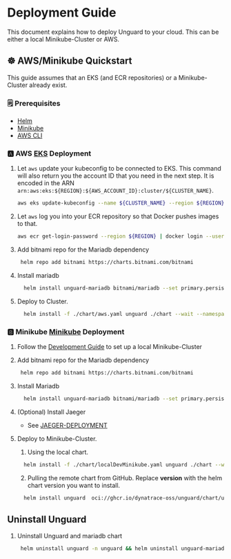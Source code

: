 # Deployment Guide

This document explains how to deploy Unguard to your cloud. This can be either a local Minikube-Cluster or AWS.

## ☸️ AWS/Minikube Quickstart

This guide assumes that an EKS (and ECR repositories) or a Minikube-Cluster already exist.

### 🗒️ Prerequisites

* [Helm](https://helm.sh/docs/intro/install/)
* [Minikube](https://minikube.sigs.k8s.io)
* [AWS CLI](https://aws.amazon.com/cli/)

### 🅰 AWS [EKS](https://aws.amazon.com/eks/) Deployment

1. Let `aws` update your kubeconfig to be connected to EKS.
   This command will also return you the account ID that you need in the next step.
   It is encoded in the ARN `arn:aws:eks:${REGION}:${AWS_ACCOUNT_ID}:cluster/${CLUSTER_NAME}`.

   ```sh
   aws eks update-kubeconfig --name ${CLUSTER_NAME} --region ${REGION}
   ```

2. Let `aws` log you into your ECR repository so that Docker pushes images to that.

   ```sh
   aws ecr get-login-password --region ${REGION} | docker login --username AWS --password-stdin ${AWS_ACCOUNT_ID}.dkr.ecr.${REGION}.amazonaws.com
   ```
3. Add bitnami repo for the Mariadb dependency
   ```sh
    helm repo add bitnami https://charts.bitnami.com/bitnami
   ```

4. Install mariadb
   ```sh
     helm install unguard-mariadb bitnami/mariadb --set primary.persistence.enabled=false --wait --namespace unguard --create-namespace
   ```

5. Deploy to Cluster.

   ```sh
     helm install -f ./chart/aws.yaml unguard ./chart --wait --namespace unguard --create-namespace
   ```

### 🅱 Minikube [Minikube](https://minikube.sigs.k8s.io) Deployment

1. Follow the [Development Guide](./DEV-GUIDE.md) to set up a local Minikube-Cluster

2. Add bitnami repo for the Mariadb dependency
   ```sh
    helm repo add bitnami https://charts.bitnami.com/bitnami
   ```

3. Install Mariadb
   ```sh
     helm install unguard-mariadb bitnami/mariadb --set primary.persistence.enabled=false --wait --namespace unguard --create-namespace
   ```

4. (Optional) Install Jaeger
   * See [JAEGER-DEPLOYMENT](./JAEGER-DEPLOYMENT.md)

5. Deploy to Minikube-Cluster.

    1. Using the local chart.
   ```sh
     helm install -f ./chart/localDevMinikube.yaml unguard ./chart --wait --namespace unguard --create-namespace
   ```
   2. Pulling the remote chart from GitHub.
      Replace __version__ with the helm chart version you want to install.
   ```sh
     helm install unguard  oci://ghcr.io/dynatrace-oss/unguard/chart/unguard --version 0.1.0 --set localDev.minikube.enabled=true --wait --namespace unguard --create-namespace
   ```


## Uninstall Unguard

1. Uninstall Unguard and mariadb chart
   ```sh
    helm uninstall unguard -n unguard && helm uninstall unguard-mariadb -n unguard
   ```


